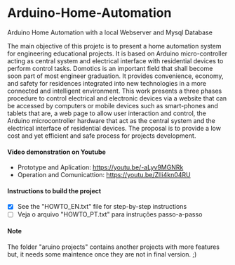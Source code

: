 # Arduino-Home-Automation
Arduino Home Automation with a local Webserver and Mysql Database

The main objective of this projetc is to present a home automation system for engineering educational projects. It is based on Arduino micro-controller acting as central system and electrical interface with residential devices to perform control tasks. Domotics is an important field that shall become soon part of most engineer graduation. It provides convenience, economy, and safety for residences integrated into new technologies in a more connected and intelligent environment. This work presents a three phases procedure to control electrical and electronic devices via a website that can be accessed by computers or mobile devices such as smart-phones and tablets that are, a web page to allow user interaction and control, the Arduino microcontroller hardware that act as the central system and the electrical interface of residential devices. The proposal is to provide a low cost and yet efficient and safe process for projects development.

#### Video demonstration on Youtube
- Prototype and Aplication: https://youtu.be/-aLyv9MGNRk
- Operation and Comunicattion:  https://youtu.be/ZlIi4kn04RU


#### Instructions to build the project
- [x] See the "HOWTO_EN.txt" file for step-by-step instructions
- [ ] Veja o arquivo "HOWTO_PT.txt" para instruções passo-a-passo

#### Note
The folder "aruino projects" contains another projects with more features but, it needs some maintence once they are not in final version. ;)
